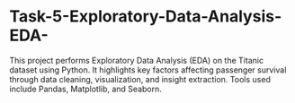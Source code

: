 # Task-5-Exploratory-Data-Analysis-EDA-
This project performs Exploratory Data Analysis (EDA) on the Titanic dataset using Python. It highlights key factors affecting passenger survival through data cleaning, visualization, and insight extraction. Tools used include Pandas, Matplotlib, and Seaborn.

